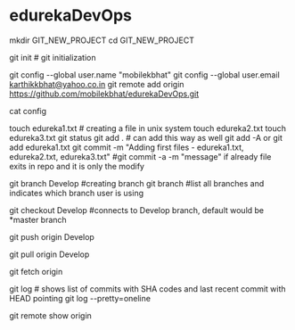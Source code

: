 # edurekaDevOps
mkdir GIT_NEW_PROJECT
cd GIT_NEW_PROJECT
  
git init # git initialization
  
git config --global user.name "mobilekbhat"
git config --global user.email karthikkbhat@yahoo.co.in
git remote add origin https://github.com/mobilekbhat/edurekaDevOps.git
  
cat config 
  
touch edureka1.txt # creating a file in unix system
touch edureka2.txt
touch edureka3.txt
git status
git add . # can add this way as well git add -A or git add edureka1.txt 
git commit -m "Adding first files - edureka1.txt, edureka2.txt, edureka3.txt" #git commit -a -m "message" if already file exits in repo and it is only the modify

git branch Develop #creating branch
git branch #list all branches and indicates which branch user is using
  
git checkout Develop #connects to Develop branch, default would be *master branch
 
git push origin Develop

git pull origin Develop

git fetch origin

git log # shows list of commits with SHA codes and last recent commit with HEAD pointing
git log --pretty=oneline

git remote show origin
